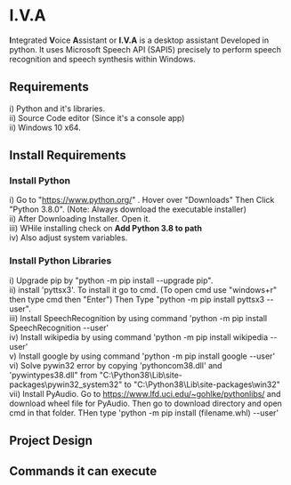# I.V.A

**I**ntegrated **V**oice **A**ssistant or **I.V.A** is a desktop assistant Developed in python. It uses Microsoft Speech API (SAPI5) precisely to perform speech recognition and speech synthesis within Windows. 

## Requirements

i) Python and it's libraries. <br/>
ii) Source Code editor (Since it's a console app) <br/>
ii) Windows 10 x64. <br/>

## Install Requirements
### Install Python
i) Go to "https://www.python.org/" . Hover over "Downloads" Then Click "Python 3.8.0". (Note: Always download the executable installer) <br/>
ii) After Downloading Installer. Open it. <br/>
iii) WHile installing check on **Add Python 3.8 to path** <br/>
iv) Also adjust system variables. <br/>

### Install Python Libraries
i) Upgrade pip by "python -m pip install --upgrade pip". <br/>
ii)  install 'pyttsx3'. To install it go to cmd. (To open cmd use "windows+r" then type cmd then "Enter") Then Type "python -m pip install pyttsx3 --user". <br/>
iii) Install SpeechRecognition by using command 'python -m pip install SpeechRecognition --user' <br/>
iv) Install wikipedia by using command 'python -m pip install wikipedia --user' <br/>
v) Install google by using command 'python -m pip install google --user'<br/>
vi) Solve pywin32 error by copying 'pythoncom38.dll' and 'pywintypes38.dll" from "C:\Python38\Lib\site-packages\pywin32_system32" to "C:\Python38\Lib\site-packages\win32" <br/>
vii) Install PyAudio. Go to https://www.lfd.uci.edu/~gohlke/pythonlibs/ and download wheel file for PyAudio. Then go to download directory and open cmd in that folder. THen type 'python -m pip install (filename.whl) --user' <br/>  

## Project Design

## Commands it can execute 





